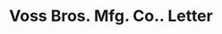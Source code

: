 ---
doi: 10.7916/D87Q09M7
date_other: '1925'
date_other_textual: '1925'
form: correspondence
genre:
- Letters (correspondence)
name:
- Voss Bros. Mfg. Co.
object_in_context_url: https://biggert.cul.columbia.edu/items/view/ave_biggert_01753
subject_hierarchical_geographic:
- Davenport, Iowa, United States
subject_name:
- Voss Bros. Mfg. Co.
title: Voss Bros. Mfg. Co.. Letter
sort_title: Voss Bros. Mfg. Co.. Letter
call_number: ave_biggert_01753
coordinates:
- 41.543055555555554,-90.59083333333332
pid: ave_biggert_01753
identifiers: ave_biggert_01753
permalink: /biggert/ave_biggert_01753/
layout: iiif-image-page
---